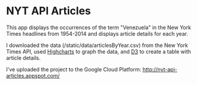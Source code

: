 NYT API Articles
================

This app displays the occurrences of the term "Venezuela" in the New York Times headlines from 1954-2014 and displays article details for each year. 

I downloaded the data (/static/data/articlesByYear.csv) from the New York Times API, used [Highcharts](http://www.highcharts.com/) to graph the data, and [D3](http://bl.ocks.org/d3noob/473f0cf66196a008cf99) to create a table with article details. 

I've uploaded the project to the Google Cloud Platform: http://nyt-api-articles.appspot.com/

